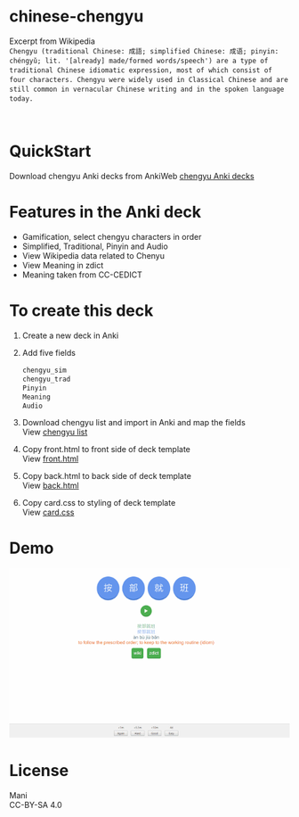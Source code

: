 # chinese-chengyu

Excerpt from Wikipedia<br>
`Chengyu (traditional Chinese: 成語; simplified Chinese: 成语; pinyin: chéngyǔ; lit. '[already] made/formed words/speech') are a type of traditional Chinese idiomatic expression, most of which consist of four characters. Chengyu were widely used in Classical Chinese and are still common in vernacular Chinese writing and in the spoken language today.`

<br>

# QuickStart 
Download chengyu Anki decks from AnkiWeb
[chengyu Anki decks](https://ankiweb.net/shared/info/492193331)

# Features in the Anki deck
- Gamification, select chengyu characters in order 
- Simplified, Traditional, Pinyin and Audio
- View Wikipedia data related to Chenyu 
- View Meaning in zdict 
- Meaning taken from CC-CEDICT

# To create this deck
1. Create a new deck in Anki
2. Add five fields 
    ```
    chengyu_sim
    chengyu_trad
    Pinyin
    Meaning
    Audio
    ```
3. Download chengyu list and import in Anki and map the fields
<br>View [chengyu list](versions/v1.0/chengyu.txt)

4. Copy front.html to front side of deck template
<br>View [front.html](versions/v1.0/front.html)

5. Copy back.html to back side of deck template
<br>View [back.html](versions/v1.0/back.html)

6. Copy card.css to styling of deck template 
<br>View [card.css](versions/v1.0/card.css)

# Demo
![](images/demo.gif)

# License
Mani <br>
CC-BY-SA 4.0
